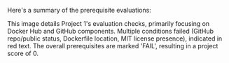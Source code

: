 Here's a summary of the prerequisite evaluations:

This image details Project 1's evaluation checks, primarily focusing on Docker Hub and GitHub components. Multiple conditions failed (GitHub repo/public status, Dockerfile location, MIT license presence), indicated in red text. The overall prerequisites are marked 'FAIL', resulting in a project score of 0.